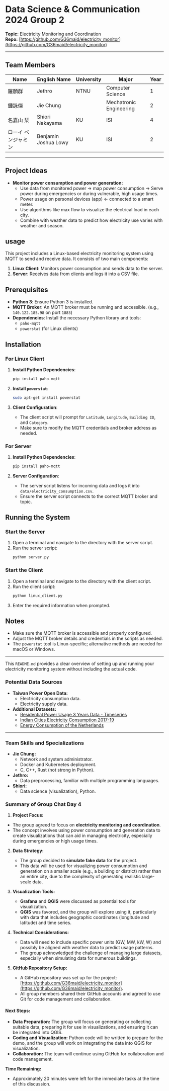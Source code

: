 # Data Science & Communication 2024 Group 2

**Topic:** Electricity Monitoring and Coordination  
**Repo:** [https://github.com/G36maid/electricity_monitor](https://github.com/G36maid/electricity_monitor)

---

## Team Members

| Name                | English Name            | University | Major                     | Year |
|---------------------|-------------------------|------------|---------------------------|------|
| 羅願群               | Jethro                  | NTNU       | Computer Science          | 1    |
| 鍾詠傑               | Jie Chung               |            | Mechatronic Engineering   | 2    |
| 名嘉山 栞            | Shiori Nakayama         | KU         | ISI                       | 4    |
| ローイ ベンジャミン   | Benjamin Joshua Lowy    |  KU          | ISI                       | 2    |

---

## Project Ideas

- **Monitor power consumption and power generation:**
  - Use data from monitored power → map power consumption → Serve power during emergencies or during vulnerable, high usage times.
  - Power usage on personal devices (app) ← connected to a smart meter.
  - Use algorithms like max flow to visualize the electrical load in each city.
  - Combine with weather data to predict how electricity use varies with weather and season.

## usage

This project includes a Linux-based electricity monitoring system using MQTT to send and receive data. It consists of two main components:

1. **Linux Client**: Monitors power consumption and sends data to the server.
2. **Server**: Receives data from clients and logs it into a CSV file.

## Prerequisites

- **Python 3**: Ensure Python 3 is installed.
- **MQTT Broker**: An MQTT broker must be running and accessible. (e.g., `140.122.185.98` on port `1883`)
- **Dependencies**: Install the necessary Python library and tools:
  - `paho-mqtt`
  - `powerstat` (for Linux clients)

## Installation

### For Linux Client

1. **Install Python Dependencies**:
   ```bash
   pip install paho-mqtt
   ```

2. **Install `powerstat`**:
   ```bash
   sudo apt-get install powerstat
   ```

3. **Client Configuration**:
   - The client script will prompt for `Latitude`, `Longitude`, `Building ID`, and `Category`.
   - Make sure to modify the MQTT credentials and broker address as needed.

### For Server

1. **Install Python Dependencies**:
   ```bash
   pip install paho-mqtt
   ```

2. **Server Configuration**:
   - The server script listens for incoming data and logs it into `data/electricity_consumption.csv`.
   - Ensure the server script connects to the correct MQTT broker and topic.

## Running the System

### Start the Server

1. Open a terminal and navigate to the directory with the server script.
2. Run the server script:
   ```bash
   python server.py
   ```

### Start the Client

1. Open a terminal and navigate to the directory with the client script.
2. Run the client script:
   ```bash
   python linux_client.py
   ```
3. Enter the required information when prompted.

## Notes

- Make sure the MQTT broker is accessible and properly configured.
- Adjust the MQTT broker details and credentials in the scripts as needed.
- The `powerstat` tool is Linux-specific; alternative methods are needed for macOS or Windows.

---

This `README.md` provides a clear overview of setting up and running your electricity monitoring system without including the actual code.

### Potential Data Sources

- **Taiwan Power Open Data:**
  - Electricity consumption data.
  - Electricity supply data.
- **Additional Datasets:**
  - [Residential Power Usage 3 Years Data - Timeseries](https://www.kaggle.com/datasets/srinuti/residential-power-usage-3years-data-timeseries)
  - [Indian Cities Electricity Consumption 2017-19](https://www.kaggle.com/datasets/aniketmahajan1104/indian-cities-electricity-consumption-2017-19/data)
  - [Energy Consumption of the Netherlands](https://www.kaggle.com/datasets/lucabasa/dutch-energy)

---

### Team Skills and Specializations

- **Jie Chung:**
  - Network and system administrator.
  - Docker and Kubernetes deployment.
  - C, C++, Rust (not strong in Python).
- **Jethro:**
  - Data preprocessing, familiar with multiple programming languages.
- **Shiori:**
  - Data science (visualization), Python.

### Summary of Group Chat Day 4
  1. **Project Focus:**
   - The group agreed to focus on **electricity monitoring and coordination**.
   - The concept involves using power consumption and generation data to create visualizations that can aid in managing electricity, especially during emergencies or high usage times.

2. **Data Strategy:**
   - The group decided to **simulate fake data** for the project.
   - This data will be used for visualizing power consumption and generation on a smaller scale (e.g., a building or district) rather than an entire city, due to the complexity of generating realistic large-scale data.

3. **Visualization Tools:**
   - **Grafana** and **QGIS** were discussed as potential tools for visualization.
   - **QGIS** was favored, and the group will explore using it, particularly with data that includes geographic coordinates (longitude and latitude) and time series.

4. **Technical Considerations:**
   - Data will need to include specific power units (GW, MW, kW, W) and possibly be aligned with weather data to predict usage patterns.
   - The group acknowledged the challenge of managing large datasets, especially when simulating data for numerous buildings.

5. **GitHub Repository Setup:**
   - A GitHub repository was set up for the project: [https://github.com/G36maid/electricity_monitor](https://github.com/G36maid/electricity_monitor).
   - All group members shared their GitHub accounts and agreed to use Git for code management and collaboration.

#### Next Steps:

- **Data Preparation:** The group will focus on generating or collecting suitable data, preparing it for use in visualizations, and ensuring it can be integrated into QGIS.
- **Coding and Visualization:** Python code will be written to prepare for the demo, and the group will work on integrating the data into QGIS for visualization.
- **Collaboration:** The team will continue using GitHub for collaboration and code management.

**Time Remaining:**
- Approximately 20 minutes were left for the immediate tasks at the time of this discussion.
